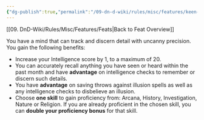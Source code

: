 ```yaml
---
{"dg-publish":true,"permalink":"/09-dn-d-wiki/rules/misc/features/keen-mind/","tags":["feat"]}
---
```


[[09. DnD-Wiki/Rules/Misc/Features/Feats\|Back to Feat Overview]]

You have a mind that can track and discern detail with uncanny precision. You gain the following benefits:

- Increase your Intelligence score by 1, to a maximum of 20.
- You can accurately recall anything you have seen or heard within the past month and have **advantage** on intelligence checks to remember or discern such details.
- You have **advantage** on saving throws against illusion spells as well as any intelligence checks to disbelieve an illusion.
- Choose **one skill** to gain proficiency from: Arcana, History, Investigation, Nature or Religion. If you are already proficient in the chosen skill, you can **double your proficiency bonus** for that skill.
